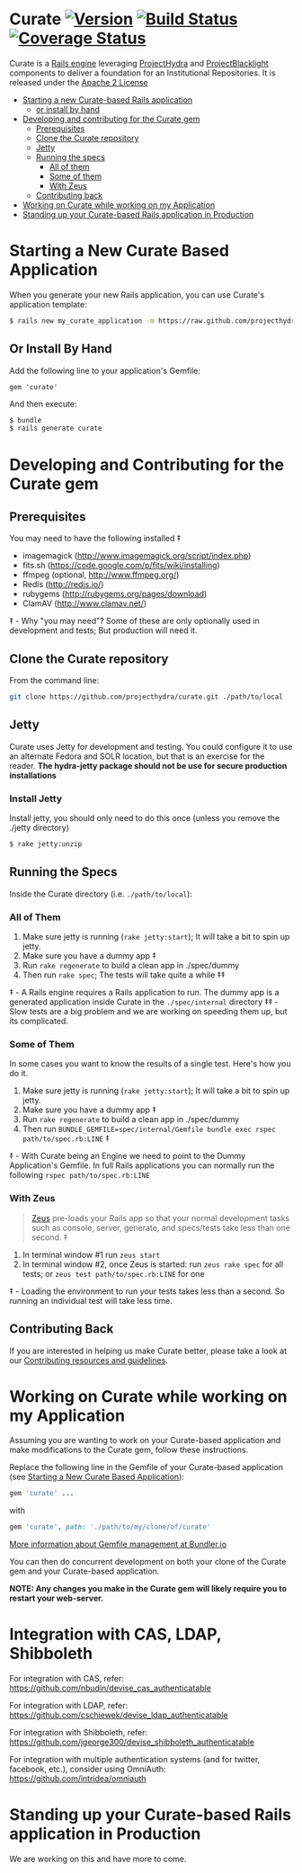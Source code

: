 # Curate  [![Version](https://badge.fury.io/rb/curate.png)](http://badge.fury.io/rb/curate) [![Build Status](https://travis-ci.org/projecthydra/curate.png?branch=master)](https://travis-ci.org/projecthydra/curate) [![Coverage Status](https://coveralls.io/repos/projecthydra/curate/badge.png)](https://coveralls.io/r/projecthydra/curate)

Curate is a [Rails engine](http://edgeguides.rubyonrails.org/engines.html) leveraging [ProjectHydra](http://projecthydra.org) and [ProjectBlacklight](http://projectblacklight.org/) components to deliver a foundation for an Institutional Repositories.
It is released under the [Apache 2 License](./LICENSE)

* [Starting a new Curate-based Rails application](#starting-a-new-curate-based-application)
  * [or install by hand](#or-install-by-hand)
* [Developing and contributing for the Curate gem](#developing-and-contributing-for-the-curate-gem)
  * [Prerequisites](#prerequisites)
  * [Clone the Curate repository](#clone-the-curate-repository)
  * [Jetty](#jetty)
  * [Running the specs](#running-the-specs)
    * [All of them](#all-of-them)
    * [Some of them](#some-of-them)
    * [With Zeus](#with-zeus)
  * [Contributing back](#contributing-back)
* [Working on Curate while working on my Application](#working-on-curate-while-working-on-my-application)
* [Standing up your Curate-based Rails application in Production](#standing-up-your-curate-based-rails-application-in-production)

# Starting a New Curate Based Application

When you generate your new Rails application, you can use Curate's application template:
```bash
$ rails new my_curate_application -m https://raw.github.com/projecthydra/curate/master/lib/generators/curate/application_template.rb
```

## Or Install By Hand

Add the following line to your application's Gemfile:

    gem 'curate'

And then execute:
```bash
$ bundle
$ rails generate curate
```

# Developing and Contributing for the Curate gem

## Prerequisites

You may need to have the following installed ‡

* imagemagick (http://www.imagemagick.org/script/index.php)
* fits.sh (https://code.google.com/p/fits/wiki/installing)
* ffmpeg (optional, http://www.ffmpeg.org/)
* Redis (http://redis.io/)
* rubygems (http://rubygems.org/pages/download)
* ClamAV (http://www.clamav.net/)

‡ - Why "you may need"? Some of these are only optionally used in development and tests; But production will need it.

## Clone the Curate repository

From the command line:
```bash
git clone https://github.com/projecthydra/curate.git ./path/to/local
```

## Jetty

Curate uses Jetty for development and testing.
You could configure it to use an alternate Fedora and SOLR location, but that is an exercise for the reader.
**The hydra-jetty package should not be use for secure production installations**

### Install Jetty
Install jetty, you should only need to do this once (unless you remove the ./jetty directory)

```bash
$ rake jetty:unzip
```

## Running the Specs

Inside the Curate directory (i.e. `./path/to/local`):

### All of Them

1. Make sure jetty is running (`rake jetty:start`); It will take a bit to spin up jetty.
1. Make sure you have a dummy app ‡
  1. Run `rake regenerate` to build a clean app in ./spec/dummy
1. Then run `rake spec`; The tests will take quite a while ‡‡

‡ - A Rails engine requires a Rails application to run.
The dummy app is a generated application inside Curate in the `./spec/internal` directory
‡‡ - Slow tests are a big problem and we are working on speeding them up, but its complicated.

### Some of Them

In some cases you want to know the results of a single test. Here's how you do it.

1. Make sure jetty is running (`rake jetty:start`); It will take a bit to spin up jetty.
1. Make sure you have a dummy app ‡
  1. Run `rake regenerate` to build a clean app in ./spec/dummy
1. Then run `BUNDLE_GEMFILE=spec/internal/Gemfile bundle exec rspec path/to/spec.rb:LINE` ‡

‡ - With Curate being an Engine we need to point to the Dummy Application's Gemfile.
In full Rails applications you can normally run the following `rspec path/to/spec.rb:LINE`

### With Zeus

> [Zeus](https://github.com/burke/zeus) pre-loads your Rails app so that your normal development tasks such as console, server, generate, and specs/tests take less than one second. ‡

1. In terminal window #1 run `zeus start`
1. In terminal window #2, once Zeus is started: run `zeus rake spec` for all tests; or `zeus test path/to/spec.rb:LINE` for one

‡ - Loading the environment to run your tests takes less than a second. So running an individual test will take less time.

## Contributing Back

If you are interested in helping us make Curate better, please take a look at our [Contributing resources and guidelines](./CONTRIBUTING.md).

# Working on Curate while working on my Application

Assuming you are wanting to work on your Curate-based application and make modifications to the Curate gem, follow these instructions.

Replace the following line in the Gemfile of your Curate-based application (see [Starting a New Curate Based Application](#starting-a-new-curate-based-application)):

```ruby
gem 'curate' ...
```

with

```ruby
gem 'curate', path: './path/to/my/clone/of/curate'
```

[More information about Gemfile management at Bundler.io](http://bundler.io/v1.5/gemfile.html)

You can then do concurrent development on both your clone of the Curate gem and your Curate-based application.

**NOTE: Any changes you make in the Curate gem will likely require you to restart your web-server.**

# Integration with CAS, LDAP, Shibboleth

For integration with CAS, refer: https://github.com/nbudin/devise_cas_authenticatable

For integration with LDAP, refer: https://github.com/cschiewek/devise_ldap_authenticatable

For integration with Shibboleth, refer: https://github.com/jgeorge300/devise_shibboleth_authenticatable

For integration with multiple authentication systems (and for twitter, facebook, etc.), consider using OmniAuth: https://github.com/intridea/omniauth

# Standing up your Curate-based Rails application in Production

We are working on this and have more to come.
